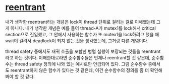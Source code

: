 # [reentrant](https://sunyzero.tistory.com/97)
내가 생각한 reentrant라는 개념은 lock이 thread 단위로 걸리는 걸로 이해했는데
그게 아니다. 내가 생각한 개념은 예를 들어 thread-A가 mutex1를 lock해서 critical
section으로 진입했고, 그 안에서 사용하는 함수가 또 mutex1을 lock하려고 했을 때
wait이 걸려서 deadlock이 되지 않는 것을 생각했는데, 그거랑 다른 개념이다.

thread safety 중에서도 재귀 호출을 포함한 병렬 실행이 보장되는 것들을
reentrant라고 하는 것이다. 이해한대로라면 순수함수들은 언제나 reentrant할 것
같은데, 순수함수는 thread safety 정의에 나와 있는 예시로만 언급되어 있다.
그럼 순수함수 중에서도 reentrant하지 않은 함수가 있다는 것 같은데, 이건
순수함수의 정의를 좀 더 확인해 봐야 할 것 같다.

